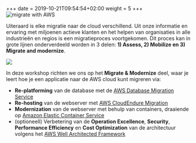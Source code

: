 +++
date = 2019-10-21T09:54:54+02:00
weight = 5
+++
<img style="position: sticky; top:0px; right: 0px" src="/intro/migrate-with-aws.png" alt="migrate with AWS" />

Uiteraard is elke migratie naar de cloud verschillend. Uit onze informatie en ervaring met miljoenen actieve klanten en het helpen van organisaties in alle industrieën en regios is een migratieproces voortgekomen. Dit proces kan in grote lijnen onderverdeeld worden in 3 delen: **1) Assess, 2) Mobilize en 3) Migrate and modernize**.


<a href="https://aws.amazon.com/cloud-migration/how-to-migrate/" target="_blank" rel="noopener noreferrer"><img src="/intro/migration-process.png"></a>

In deze workshop richten we ons op het **Migrate & Modernize** deel, waar je leert hoe je een applicatie naar de AWS cloud kunt migreren via:

  - **Re-platforming** van de database met de <a href="https://aws.amazon.com/dms/" target="_blank" rel="noopener noreferrer" >AWS Database Migration Service</a>
  - **Re-hosting** van de webserver met <a href="https://aws.amazon.com/cloudendure-migration/" target="_blank" rel="noopener noreferrer" >AWS CloudEndure Migration</a>
  - **Modernization** van de webserver met behulp van containers, draaiende op <a href="https://aws.amazon.com/ecs/" target="_blank" rel="noopener noreferrer" >Amazon Elastic Container Service</a>
  - (optioneell) Verbetering van de **Operation Excellence**, **Security**, **Performance Efficiency** en **Cost Optimization** van de architectuur volgens het <a href="https://aws.amazon.com/architecture/well-architected/" target="_blank" rel="noopener noreferrer" >AWS Well Architected Framework</a>
